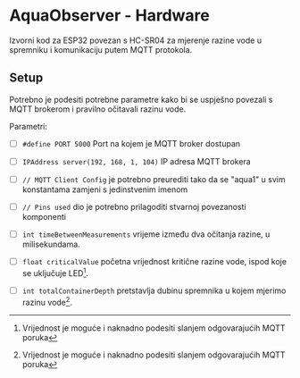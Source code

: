 # AquaObserver - Hardware
Izvorni kod za ESP32 povezan s HC-SR04 za mjerenje razine vode u spremniku i komunikaciju putem MQTT protokola.

## Setup
Potrebno je podesiti potrebne parametre kako bi se uspješno povezali s MQTT brokerom i pravilno očitavali razinu vode.

Parametri:
- [ ] `#define PORT 5000` Port na kojem je MQTT broker dostupan

- [ ] `IPAddress server(192, 168, 1, 104)` IP adresa MQTT brokera

- [ ] `// MQTT Client Config` je potrebno preurediti tako da se "aqua1" u svim konstantama zamjeni s jedinstvenim imenom

- [ ] `// Pins used` dio je potrebno prilagoditi stvarnoj povezanosti komponenti

- [ ] `int timeBetweenMeasurements` vrijeme između dva očitanja razine, u milisekundama.

- [ ] `float criticalValue` početna vrijednost kritične razine vode, ispod koje se uključuje LED[^1].

- [ ] `int totalContainerDepth` pretstavlja dubinu spremnika u kojem mjerimo razinu vode[^1].

[^1]: Vrijednost je moguće i naknadno podesiti slanjem odgovarajućih MQTT poruka